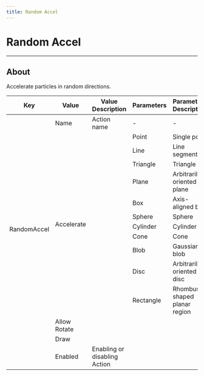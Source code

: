 ```yaml
---
title: Random Accel
---
```


# Random Accel

___

## About

Accelerate particles in random directions.

<table><thead>
  <tr>
    <th>Key</th>
    <th>Value</th>
    <th>Value Description</th>
    <th>Parameters</th>
    <th>Parameters Description</th>
  </tr></thead>
<tbody>
  <tr>
    <td rowspan="14">RandomAccel</td>
    <td>Name</td>
    <td>Action name</td>
    <td>-</td>
    <td>-</td>
  </tr>
  <tr>
    <td rowspan="11">Accelerate</td>
    <td rowspan="11"></td>
    <td>Point</td>
    <td>Single point</td>
  </tr>
  <tr>
    <td>Line</td>
    <td>Line segment</td>
  </tr>
  <tr>
    <td>Triangle</td>
    <td>Triangle</td>
  </tr>
  <tr>
    <td>Plane</td>
    <td>Arbitrarily-oriented plane</td>
  </tr>
  <tr>
    <td>Box</td>
    <td>Axis-aligned box</td>
  </tr>
  <tr>
    <td>Sphere</td>
    <td>Sphere</td>
  </tr>
  <tr>
    <td>Cylinder</td>
    <td>Cylinder</td>
  </tr>
  <tr>
    <td>Cone</td>
    <td>Cone</td>
  </tr>
  <tr>
    <td>Blob</td>
    <td>Gaussian blob</td>
  </tr>
  <tr>
    <td>Disc</td>
    <td>Arbitrarily-oriented disc</td>
  </tr>
  <tr>
    <td>Rectangle</td>
    <td>Rhombus-shaped planar region</td>
  </tr>
  <tr>
    <td>Allow Rotate</td>
    <td></td>
    <td></td>
    <td></td>
  </tr>
  <tr>
    <td>Draw</td>
    <td></td>
    <td></td>
    <td></td>
  </tr>
  <tr>
    <td></td>
    <td>Enabled</td>
    <td>Enabling or disabling Action</td>
    <td></td>
  </tr>
</tbody></table>
